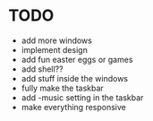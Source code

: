 # TODO

- add more windows
- implement design
- add fun easter eggs or games
- add shell??
- add stuff inside the windows
- fully make the taskbar
- add -music setting in the taskbar
- make everything responsive
